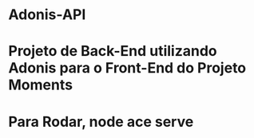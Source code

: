# Adonis-API
# Projeto de Back-End utilizando Adonis para o Front-End do Projeto Moments
# Para Rodar, node ace serve
